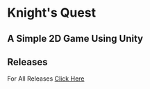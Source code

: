# Knight's Quest

## A Simple 2D Game Using Unity

## Releases 
For All Releases [Click Here](https://github.com/Ahmed-Mamdoh/Knight-s-Quest/releases)

